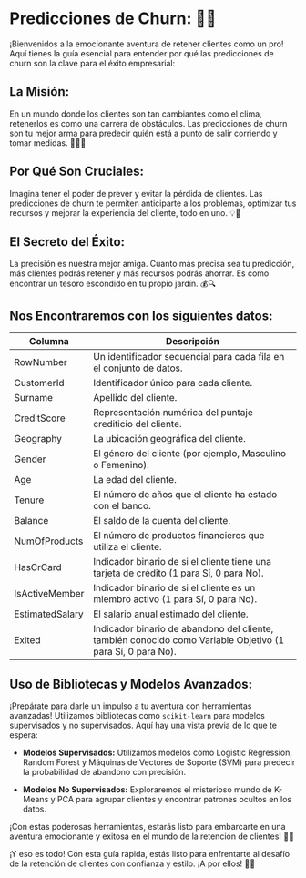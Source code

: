 # Predicciones de Churn: 🚀🎉

¡Bienvenidos a la emocionante aventura de retener clientes como un pro! Aquí tienes la guía esencial para entender por qué las predicciones de churn son la clave para el éxito empresarial:

## La Misión:

En un mundo donde los clientes son tan cambiantes como el clima, retenerlos es como una carrera de obstáculos. Las predicciones de churn son tu mejor arma para predecir quién está a punto de salir corriendo y tomar medidas. 🏃‍♂️🔮

## Por Qué Son Cruciales:

Imagina tener el poder de prever y evitar la pérdida de clientes. Las predicciones de churn te permiten anticiparte a los problemas, optimizar tus recursos y mejorar la experiencia del cliente, todo en uno. 💡💼

## El Secreto del Éxito:

La precisión es nuestra mejor amiga. Cuanto más precisa sea tu predicción, más clientes podrás retener y más recursos podrás ahorrar. Es como encontrar un tesoro escondido en tu propio jardín. 💰🔍

## Nos Encontraremos con los siguientes datos:

| Columna         | Descripción                                                                                      |
|-----------------|--------------------------------------------------------------------------------------------------|
| RowNumber       | Un identificador secuencial para cada fila en el conjunto de datos.                              |
| CustomerId      | Identificador único para cada cliente.                                                           |
| Surname         | Apellido del cliente.                                                                            |
| CreditScore     | Representación numérica del puntaje crediticio del cliente.                                      |
| Geography       | La ubicación geográfica del cliente.                                                             |
| Gender          | El género del cliente (por ejemplo, Masculino o Femenino).                                       |
| Age             | La edad del cliente.                                                                             |
| Tenure          | El número de años que el cliente ha estado con el banco.                                          |
| Balance         | El saldo de la cuenta del cliente.                                                               |
| NumOfProducts   | El número de productos financieros que utiliza el cliente.                                        |
| HasCrCard       | Indicador binario de si el cliente tiene una tarjeta de crédito (1 para Sí, 0 para No).           |
| IsActiveMember  | Indicador binario de si el cliente es un miembro activo (1 para Sí, 0 para No).                    |
| EstimatedSalary | El salario anual estimado del cliente.                                                           |
| Exited          | Indicador binario de abandono del cliente, también conocido como Variable Objetivo (1 para Sí, 0 para No). |


## Uso de Bibliotecas y Modelos Avanzados:

¡Prepárate para darle un impulso a tu aventura con herramientas avanzadas! Utilizamos bibliotecas como `scikit-learn` para modelos supervisados y no supervisados. Aquí hay una vista previa de lo que te espera:

- **Modelos Supervisados:** Utilizamos modelos como Logistic Regression, Random Forest y Máquinas de Vectores de Soporte (SVM) para predecir la probabilidad de abandono con precisión.

- **Modelos No Supervisados:** Exploraremos el misterioso mundo de K-Means y PCA para agrupar clientes y encontrar patrones ocultos en los datos.

¡Con estas poderosas herramientas, estarás listo para embarcarte en una aventura emocionante y exitosa en el mundo de la retención de clientes! 🌟🎉

¡Y eso es todo! Con esta guía rápida, estás listo para enfrentarte al desafío de la retención de clientes con confianza y estilo. ¡A por ellos! 🚀🎉
